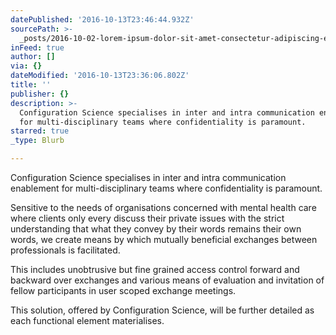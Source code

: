 ```yaml
---
datePublished: '2016-10-13T23:46:44.932Z'
sourcePath: >-
  _posts/2016-10-02-lorem-ipsum-dolor-sit-amet-consectetur-adipiscing-elit-aen.md
inFeed: true
author: []
via: {}
dateModified: '2016-10-13T23:36:06.802Z'
title: ''
publisher: {}
description: >-
  Configuration Science specialises in inter and intra communication enablement
  for multi-disciplinary teams where confidentiality is paramount.
starred: true
_type: Blurb

---
```

Configuration Science specialises in inter and intra communication enablement for multi-disciplinary teams where confidentiality is paramount.

Sensitive to the needs of organisations concerned with mental health care where clients only every discuss their private issues with the strict understanding that what they convey by their words remains their own words, we create means by which mutually beneficial exchanges between professionals is facilitated.

This includes unobtrusive but fine grained access control forward and backward over exchanges and various means of evaluation and invitation of fellow participants in user scoped exchange meetings.

This solution, offered by Configuration Science, will be further detailed as each functional element materialises.